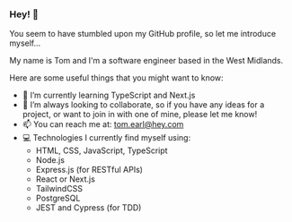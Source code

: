 ### Hey! 👋

You seem to have stumbled upon my GitHub profile, so let me introduce myself...

My name is Tom and I'm a software engineer based in the West Midlands.

Here are some useful things that you might want to know:

- 🌱 I’m currently learning TypeScript and Next.js
- 🤝 I’m always looking to collaborate, so if you have any ideas for a project, or want to join in with one of mine, please let me know!
- 📫 You can reach me at: tom.earl@hey.com
- 💻 Technologies I currently find myself using:
  - HTML, CSS, JavaScript, TypeScript
  - Node.js
  - Express.js (for RESTful APIs)
  - React or Next.js
  - TailwindCSS
  - PostgreSQL
  - JEST and Cypress (for TDD)
